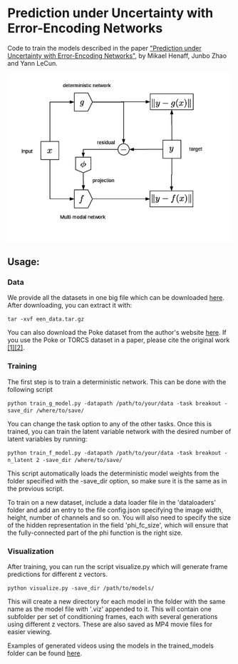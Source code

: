 # Prediction under Uncertainty with Error-Encoding Networks

Code to train the models described in the paper ["Prediction under Uncertainty with Error-Encoding Networks"](<https://arxiv.org/abs/1711.04994>), by Mikael Henaff, Junbo Zhao and Yann LeCun. 


![Diagram](img/Model_Diagram.png)

## Usage:


### Data

We provide all the datasets in one big file which can be downloaded [here](<https://drive.google.com/file/d/1Dzqv39yZ691i_F17qxxkPv4QA4Gayrxl/view?usp=sharing>). After downloading, you can extract it with:

```
tar -xvf een_data.tar.gz
```

You can also download the Poke dataset from the author's website [here](<http://ashvin.me/pokebot-website/>). If you use the Poke or TORCS dataset in a paper, please cite the original work [[1]](<https://arxiv.org/abs/1606.07419>)[[2]](<https://arxiv.org/abs/1605.06450>). 


### Training

The first step is to train a deterministic network. This can be done with the following script

```
python train_g_model.py -datapath /path/to/your/data -task breakout -save_dir /where/to/save/
```

You can change the task option to any of the other tasks. 
Once this is trained, you can train the latent variable network with the desired number of latent variables by running:

```
python train_f_model.py -datapath /path/to/your/data -task breakout -n_latent 2 -save_dir /where/to/save/
```

This script automatically loads the deterministic model weights from the folder specified with the -save_dir option, so make sure it is the same as in the previous script. 

To train on a new dataset, include a data loader file in the 'dataloaders' folder and add an entry to the file config.json specifying the image width, height, number of channels and so on. You will also need to specify the size of the hidden representation in the field 'phi_fc_size', which will ensure that the fully-connected part of the phi function is the right size. 

### Visualization

After training, you can run the script visualize.py which will generate frame predictions for different z vectors. 

``` 
python visualize.py -save_dir /path/to/models/
```

This will create a new directory for each model in the folder with the same name as the model file with '.viz' appended to it. This will contain one subfolder per set of conditioning frames, each with several generations using different z vectors. These are also saved as MP4 movie files for easier viewing. 

Examples of generated videos using the models in the trained_models folder can be found [here](<http://mikaelhenaff.net/eenvideos.html>). 